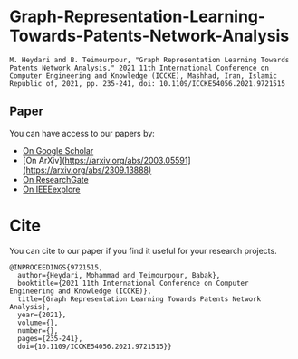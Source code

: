 # Graph-Representation-Learning-Towards-Patents-Network-Analysis
```
M. Heydari and B. Teimourpour, "Graph Representation Learning Towards Patents Network Analysis," 2021 11th International Conference on Computer Engineering and Knowledge (ICCKE), Mashhad, Iran, Islamic Republic of, 2021, pp. 235-241, doi: 10.1109/ICCKE54056.2021.9721515
```
## Paper
You can have access to our papers by:
* [On Google Scholar](https://scholar.google.com/scholar?hl=en&as_sdt=0%2C5&q=graph+representation+learning+towards+patents+network+analysis&btnG=t)
* [On ArXiv](https://arxiv.org/abs/2003.05591](https://arxiv.org/abs/2309.13888)
* [On ResearchGate](https://www.researchgate.net/publication/359002158_Graph_Representation_Learning_Towards_Patents_Network_Analysis)
* [On IEEEexplore](https://ieeexplore.ieee.org/iel7/9721437/9721438/09721515.pdf)
# Cite
You can cite to our paper if you find it useful for your research projects.
```
@INPROCEEDINGS{9721515,
  author={Heydari, Mohammad and Teimourpour, Babak},
  booktitle={2021 11th International Conference on Computer Engineering and Knowledge (ICCKE)}, 
  title={Graph Representation Learning Towards Patents Network Analysis}, 
  year={2021},
  volume={},
  number={},
  pages={235-241},
  doi={10.1109/ICCKE54056.2021.9721515}}
```
